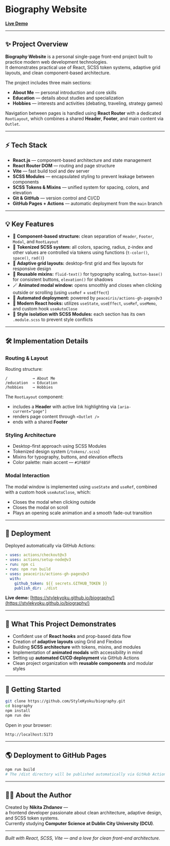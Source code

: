# Biography Website

[**Live Demo**](https://stylekyoku.github.io/biography/)

---

## ✨ Project Overview

**Biography Website** is a personal single-page front-end project built to practice modern web development technologies.  
It demonstrates practical use of React, SCSS token systems, adaptive grid layouts, and clean component-based architecture.

The project includes three main sections:
- **About Me** — personal introduction and core skills  
- **Education** — details about studies and specialization  
- **Hobbies** — interests and activities (debating, traveling, strategy games)

Navigation between pages is handled using **React Router** with a dedicated `RootLayout`, which combines a shared **Header**, **Footer**, and main content via `Outlet`.

---

## ⚡ Tech Stack

- **React.js** — component-based architecture and state management  
- **React Router DOM** — routing and page structure  
- **Vite** — fast build tool and dev server  
- **SCSS Modules** — encapsulated styling to prevent leakage between components  
- **SCSS Tokens & Mixins** — unified system for spacing, colors, and elevation  
- **Git & GitHub** — version control and CI/CD  
- **GitHub Pages + Actions** — automatic deployment from the `main` branch  

---

## 💡 Key Features

- 🧩 **Component-based structure:** clean separation of `Header`, `Footer`, `Modal`, and `RootLayout`  
- 🎨 **Tokenized SCSS system:** all colors, spacing, radius, z-index and other values are controlled via tokens using functions (`t-color()`, `space()`, `rad()`)  
- 🧱 **Adaptive grid layouts:** desktop-first grid and flex layouts for responsive design  
- 🔄 **Reusable mixins:** `fluid-text()` for typography scaling, `button-base()` for consistent buttons, `elevation()` for shadows  
- 🪄 **Animated modal window:** opens smoothly and closes when clicking outside or scrolling (using `useRef` + `useEffect`)  
- 🚀 **Automated deployment:** powered by `peaceiris/actions-gh-pages@v3`  
- 🧠 **Modern React hooks:** utilizes `useState`, `useEffect`, `useRef`, `useMemo`, and custom hook `useAutoClose`  
- 🧩 **Style isolation with SCSS Modules:** each section has its own `.module.scss` to prevent style conflicts  

---

## 🛠️ Implementation Details

### Routing & Layout

Routing structure:
```
/           → About Me  
/education  → Education  
/hobbies    → Hobbies
```

The `RootLayout` component:
- includes a **Header** with active link highlighting via `[aria-current="page"]`  
- renders page content through `<Outlet />`  
- ends with a shared **Footer**

### Styling Architecture

- Desktop-first approach using SCSS Modules  
- Tokenized design system (`/tokens/.scss`)  
- Mixins for typography, buttons, and elevation effects  
- Color palette: main accent — `#1F6B5F`

### Modal Interaction

The modal window is implemented using `useState` and `useRef`, combined with a custom hook `useAutoClose`, which:
- Closes the modal when clicking outside  
- Closes the modal on scroll  
- Plays an opening scale animation and a smooth fade-out transition  

---

## 💾 Deployment

Deployed automatically via GitHub Actions:

```yaml
- uses: actions/checkout@v3
- uses: actions/setup-node@v3
- run: npm ci
- run: npm run build
- uses: peaceiris/actions-gh-pages@v3
  with:
    github_token: ${{ secrets.GITHUB_TOKEN }}
    publish_dir: ./dist
```

**Live demo:** [https://stylekyoku.github.io/biography/](https://stylekyoku.github.io/biography/)

---

## 🧠 What This Project Demonstrates

- Confident use of **React hooks** and prop-based data flow  
- Creation of **adaptive layouts** using Grid and Flexbox  
- Building **SCSS architecture** with tokens, mixins, and modules  
- Implementation of **animated modals** with accessibility in mind  
- Setting up **automated CI/CD deployment** via GitHub Actions  
- Clean project organization with **reusable components** and modular styles  

---

## 🧩 Getting Started

```bash
git clone https://github.com/StyleKyoku/biography.git
cd biography
npm install
npm run dev
```

Open in your browser:
```
http://localhost:5173
```

---

## 🌎 Deployment to GitHub Pages

```bash
npm run build
# The /dist directory will be published automatically via GitHub Actions
```

---

## 👨‍💻 About the Author

Created by **Nikita Zhdanov** —  
a frontend developer passionate about clean architecture, adaptive design, and SCSS token systems.  
Currently studying **Computer Science at Dublin City University (DCU)**.

---

*Built with React, SCSS, Vite — and a love for clean front-end architecture.*
